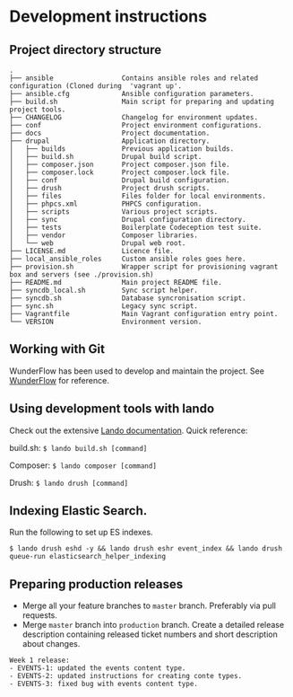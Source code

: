 # Development instructions
 
## Project directory structure
    .
    ├── ansible                 Contains ansible roles and related configuration (Cloned during  'vagrant up'.
    ├── ansible.cfg             Ansible configuration parameters.
    ├── build.sh                Main script for preparing and updating project tools.
    ├── CHANGELOG               Changelog for environment updates.
    ├── conf                    Project environment configurations.
    ├── docs                    Project documentation.
    ├── drupal                  Application directory.
    │   ├── builds              Previous application builds.
    │   ├── build.sh            Drupal build script.
    │   ├── composer.json       Project composer.json file.
    │   ├── composer.lock       Project composer.lock file.
    │   ├── conf                Drupal build configuration.
    │   ├── drush               Project drush scripts.
    │   ├── files               Files folder for local environments.
    │   ├── phpcs.xml           PHPCS configuration.
    │   ├── scripts             Various project scripts.
    │   ├── sync                Drupal configuration directory.
    │   ├── tests               Boilerplate Codeception test suite.
    │   ├── vendor              Composer libraries.
    │   └── web                 Drupal web root.
    ├── LICENSE.md              Licence file.
    ├── local_ansible_roles     Custom ansible roles goes here.
    ├── provision.sh            Wrapper script for provisioning vagrant box and servers (see ./provision.sh)
    ├── README.md               Main project README file.
    ├── syncdb_local.sh         Sync script helper.
    ├── syncdb.sh               Database syncronisation script. 
    ├── sync.sh                 Legacy sync script.
    ├── Vagrantfile             Main Vagrant configuration entry point.
    └── VERSION                 Environment version. 
 

## Working with Git

WunderFlow has been used to develop and maintain the project. See [WunderFlow](http://wunderkraut.github.io/WunderFlow) for reference.

## Using development tools with lando

Check out the extensive [Lando documentation](https://docs.devwithlando.io/tutorials/drupal8.html). Quick reference:

build.sh: ```$ lando build.sh [command]```

Composer: ```$ lando composer [command]```

Drush: ```$ lando drush [command]```

## Indexing Elastic Search.

Run the following to set up ES indexes.

`$ lando drush eshd -y && lando drush eshr event_index && lando drush queue-run elasticsearch_helper_indexing`
 
## Preparing production releases

- Merge all your feature branches to `master` branch. Preferably via pull requests.
- Merge `master` branch into `production` branch. Create a detailed release description containing released ticket numbers and short description about changes.

```
Week 1 release:
- EVENTS-1: updated the events content type.
- EVENTS-2: updated instructions for creating conte types.
- EVENTS-3: fixed bug with events content type.
```
